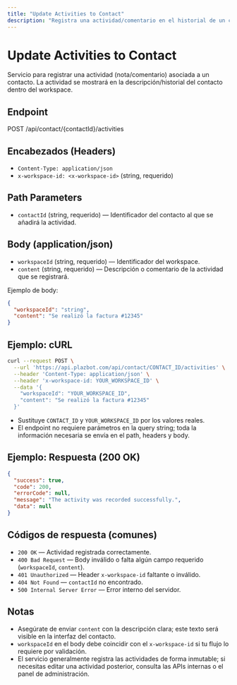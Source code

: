 ```yaml
---
title: "Update Activities to Contact"
description: "Registra una actividad/comentario en el historial de un contacto. Envia workspaceId y content en el body JSON."
---
```


# Update Activities to Contact

Servicio para registrar una actividad (nota/comentario) asociada a un contacto. La actividad se mostrará en la descripción/historial del contacto dentro del workspace.

## Endpoint

POST /api/contact/{contactId}/activities

## Encabezados (Headers)

- `Content-Type: application/json`
- `x-workspace-id: <x-workspace-id>` (string, requerido)

## Path Parameters

- `contactId` (string, requerido) — Identificador del contacto al que se añadirá la actividad.

## Body (application/json)

- `workspaceId` (string, requerido) — Identificador del workspace.
- `content` (string, requerido) — Descripción o comentario de la actividad que se registrará.

Ejemplo de body:

```json
{
  "workspaceId": "string",
  "content": "Se realizó la factura #12345"
}
```

## Ejemplo: cURL

```sh
curl --request POST \
  --url 'https://api.plazbot.com/api/contact/CONTACT_ID/activities' \
  --header 'Content-Type: application/json' \
  --header 'x-workspace-id: YOUR_WORKSPACE_ID' \
  --data '{
    "workspaceId": "YOUR_WORKSPACE_ID",
    "content": "Se realizó la factura #12345"
  }'
```

- Sustituye `CONTACT_ID` y `YOUR_WORKSPACE_ID` por los valores reales.
- El endpoint no requiere parámetros en la query string; toda la información necesaria se envía en el path, headers y body.

## Ejemplo: Respuesta (200 OK)

```json
{
  "success": true,
  "code": 200,
  "errorCode": null,
  "message": "The activity was recorded successfully.",
  "data": null
}
```

## Códigos de respuesta (comunes)

- `200 OK` — Actividad registrada correctamente.
- `400 Bad Request` — Body inválido o falta algún campo requerido (`workspaceId`, `content`).
- `401 Unauthorized` — Header `x-workspace-id` faltante o inválido.
- `404 Not Found` — `contactId` no encontrado.
- `500 Internal Server Error` — Error interno del servidor.

## Notas

- Asegúrate de enviar `content` con la descripción clara; este texto será visible en la interfaz del contacto.
- `workspaceId` en el body debe coincidir con el `x-workspace-id` si tu flujo lo requiere por validación.
- El servicio generalmente registra las actividades de forma inmutable; si necesitas editar una actividad posterior, consulta las APIs internas o el panel de administración.
